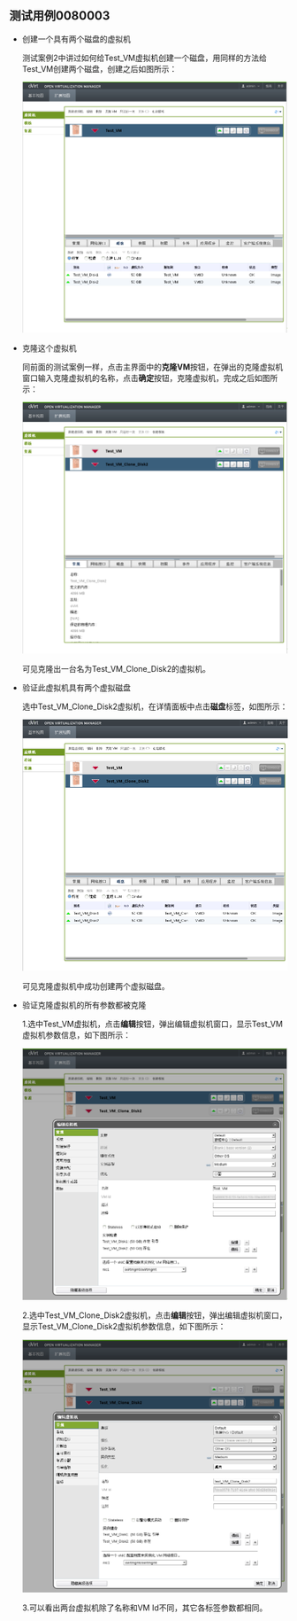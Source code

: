 ## 测试用例0080003

* 创建一个具有两个磁盘的虚拟机

  测试案例2中讲过如何给Test_VM虚拟机创建一个磁盘，用同样的方法给Test_VM创建两个磁盘，创建之后如图所示：

   ![显示虚拟机磁盘](../images/Show_Test_VM_Disk2.png)

* 克隆这个虚拟机

  同前面的测试案例一样，点击主界面中的**克隆VM**按钮，在弹出的克隆虚拟机窗口输入克隆虚拟机的名称，点击**确定**按钮，克隆虚拟机，完成之后如图所示：

   ![显示克隆虚拟机](../images/Create_Test_VM_Clone_Disk2.png)

  可见克隆出一台名为Test_VM_Clone_Disk2的虚拟机。

* 验证此虚拟机具有两个虚拟磁盘

  选中Test_VM_Clone_Disk2虚拟机，在详情面板中点击**磁盘**标签，如图所示：

   ![显示克隆虚拟机磁盘](../images/Show_Test_VM_Clone_Disk2.png)

  可见克隆虚拟机中成功创建两个虚拟磁盘。

* 验证克隆虚拟机的所有参数都被克隆

  1.选中Test_VM虚拟机，点击**编辑**按钮，弹出编辑虚拟机窗口，显示Test_VM虚拟机参数信息，如下图所示：

   ![显示虚拟机参数](../images/Show_Test_VM_Disk2_Parameters.png)

  2.选中Test_VM_Clone_Disk2虚拟机，点击**编辑**按钮，弹出编辑虚拟机窗口，显示Test_VM_Clone_Disk2虚拟机参数信息，如下图所示：

   ![显示克隆虚拟机参数](../images/Show_Test_VM_Clone_Disk2_Parameters.png)

  3.可以看出两台虚拟机除了名称和VM Id不同，其它各标签参数都相同。

